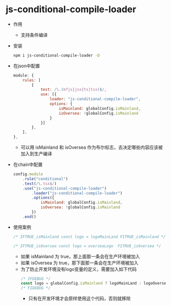 # js-conditional-compile-loader

- 作用
    - 支持条件编译
        
- 安装
    ```bash
    npm i js-conditional-compile-loader -D
    ```

- 在json中配置

    ```js
    module: {
        rules: [
            {
                test: /\.(m?js|jsx|ts|tsx)$/,
                use: [{
                    loader: "js-conditional-compile-loader",
                    options: {
                        isMainland: globalConfig.isMainland,
                        isOversea: !globalConfig.isMainland
                    }
                }]
            },
        ],
    },
    ```
    - 可以用 isMainland 和 isOversea 作为布尔标志，去决定哪些内容应该被加入到生产编译

- 在chain中配置

    ```js
    config.module
        .rule("conditional")
        .test(/\.tsx$/)
        .use("js-conditional-compile-loader")
            .loader("js-conditional-compile-loader")
            .options({
                isMainland: globalConfig.isMainland,
                isOversea: !globalConfig.isMainland
            })
        .end()
    ```

- 使用案例

    ```js
    /* IFTRUE_isMainland const logo = logoMainLand FITRUE_isMainland */

    /* IFTRUE_isOversea const logo = overseaLogo  FITRUE_isOversea */
    ```
    - 如果 isMainland 为 true，那上面那一条会在生产环境被加入
    - 如果 isOversea 为 true，那下面那一条会在生产环境被加入
    - 为了防止开发环境没有logo变量的定义，需要加入如下代码
        ```js
        /* IFDEBUG */
        const logo = globalConfig.isMainland ? logoMainLand : logoOversea;
        /* FIDEBUG */
        ```
        - 只有在开发环境才会原样使用这个代码，否则就移除
    
    
    